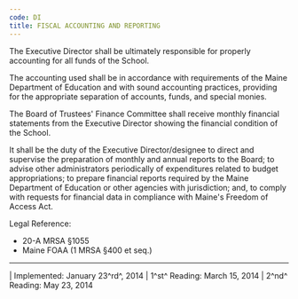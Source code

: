 ```yaml
---
code: DI
title: FISCAL ACCOUNTING AND REPORTING
---
```


The Executive Director shall be ultimately responsible for properly
accounting for all funds of the School.

The accounting used shall be in accordance with requirements of the
Maine Department of Education and with sound accounting practices,
providing for the appropriate separation of accounts, funds, and special
monies.

The Board of Trustees' Finance Committee shall receive monthly financial
statements from the Executive Director showing the financial condition
of the School.

It shall be the duty of the Executive Director/designee to direct and
supervise the preparation of monthly and annual reports to the Board; to
advise other administrators periodically of expenditures related to
budget appropriations; to prepare financial reports required by the
Maine Department of Education or other agencies with jurisdiction; and,
to comply with requests for financial data in compliance with Maine's
Freedom of Access Act.

Legal Reference:

-   20-A MRSA §1055
-   Maine FOAA (1 MRSA §400 et seq.)

------------------------------------------------------------------------

| Implemented: January 23^rd^, 2014
| 1^st^ Reading: March 15, 2014
| 2^nd^ Reading: May 23, 2014
